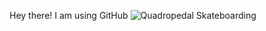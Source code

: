 Hey there! I am using GitHub
![Quadropedal Skateboarding](qudrobording.gif)

<!---
dancher00/dancher00 is a ✨ special ✨ repository because its `README.md` (this file) appears on your GitHub profile.
You can click the Preview link to take a look at your changes.
--->
